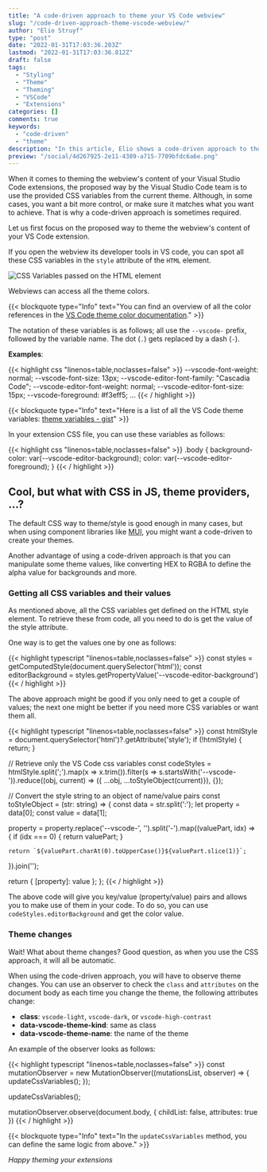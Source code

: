 ```yaml
---
title: "A code-driven approach to theme your VS Code webview"
slug: "/code-driven-approach-theme-vscode-webview/"
author: "Elio Struyf"
type: "post"
date: "2022-01-31T17:03:36.203Z"
lastmod: "2022-01-31T17:03:36.812Z"
draft: false
tags:
  - "Styling"
  - "Theme"
  - "Theming"
  - "VSCode"
  - "Extensions"
categories: []
comments: true
keywords:
  - "code-driven"
  - "theme"
description: "In this article, Elio shows a code-driven approach to theme your Visual Studio Code extension webviews."
preview: "/social/4d267925-2e11-4389-a715-7709bfdc6a6e.png"
---
```


When it comes to theming the webview's content of your Visual Studio Code extensions, the proposed way by the Visual Studio Code team is to use the provided CSS variables from the current theme. Although, in some cases, you want a bit more control, or make sure it matches what you want to achieve. That is why a code-driven approach is sometimes required.

Let us first focus on the proposed way to theme the webview's content of your VS Code extension.

If you open the webview its developer tools in VS code, you can spot all these CSS variables in the `style` attribute of the `HTML` element.

![CSS Variables passed on the HTML element](/uploads/2022/vscode-theming-variables.png)

Webviews can access all the theme colors. 

{{< blockquote type="Info" text="You can find an overview of all the color references in the [VS Code theme color documentation](https://code.visualstudio.com/api/references/theme-color)." >}}

The notation of these variables is as follows; all use the `--vscode-` prefix, followed by the variable name. The dot (`.`) gets replaced by a dash (`-`).

**Examples**:

{{< highlight css "linenos=table,noclasses=false" >}}
--vscode-font-weight: normal;
--vscode-font-size: 13px;
--vscode-editor-font-family: &quot;Cascadia Code&quot;;
--vscode-editor-font-weight: normal;
--vscode-editor-font-size: 15px;
--vscode-foreground: #f3eff5;
...
{{< / highlight >}}

{{< blockquote type="Info" text="Here is a list of all the VS Code theme variables: [theme variables - gist](https://gist.github.com/estruyf/ba49203e1a7d6868e9320a4ea480c27a#file-vscode-theme-variables-css)" >}}

In your extension CSS file, you can use these variables as follows:

{{< highlight css "linenos=table,noclasses=false" >}}
.body {
	background-color: var(--vscode-editor-background);
	color: var(--vscode-editor-foreground);
}
{{< / highlight >}}

## Cool, but what with CSS in JS, theme providers, ...?

The default CSS way to theme/style is good enough in many cases, but when using component libraries like [MUI](https://mui.com/), you might want a code-driven to create your themes.

Another advantage of using a code-driven approach is that you can manipulate some theme values, like converting HEX to RGBA to define the alpha value for backgrounds and more.

### Getting all CSS variables and their values

As mentioned above, all the CSS variables get defined on the HTML style element. To retrieve these from code, all you need to do is get the value of the style attribute.

One way is to get the values one by one as follows:

{{< highlight typescript "linenos=table,noclasses=false" >}}
const styles = getComputedStyle(document.querySelector('html'));
const editorBackground = styles.getPropertyValue('--vscode-editor-background')
{{< / highlight >}}

The above approach might be good if you only need to get a couple of values; the next one might be better if you need more CSS variables or want them all.

{{< highlight typescript "linenos=table,noclasses=false" >}}
const htmlStyle = document.querySelector('html')?.getAttribute('style');
if (!htmlStyle) {
  return;
}

// Retrieve only the VS Code css variables
const codeStyles = htmlStyle.split(';').map(x => x.trim()).filter(s => s.startsWith('--vscode-')).reduce((obj, current) => ({ ...obj, ...toStyleObject(current)}), {});

// Convert the style string to an object of name/value pairs
const toStyleObject = (str: string) => {
  const data = str.split(':');
  let property = data[0];
  const value = data[1];

  property = property.replace('--vscode-', '').split('-').map((valuePart, idx) => {
    if (idx === 0) {
      return valuePart;
    }

    return `${valuePart.charAt(0).toUpperCase()}${valuePart.slice(1)}`;
  }).join('');

  return {
    [property]: value
  };
};
{{< / highlight >}}

The above code will give you key/value (property/value) pairs and allows you to make use of them in your code. To do so, you can use `codeStyles.editorBackground` and get the color value.

### Theme changes

Wait! What about theme changes? Good question, as when you use the CSS approach, it will all be automatic. 

When using the code-driven approach, you will have to observe theme changes. You can use an observer to check the `class` and `attributes` on the document body as each time you change the theme, the following attributes change:

- **class**: `vscode-light`, `vscode-dark`, or `vscode-high-contrast`
- **data-vscode-theme-kind**: same as class
- **data-vscode-theme-name**: the name of the theme

An example of the observer looks as follows:

{{< highlight typescript "linenos=table,noclasses=false" >}}
const mutationObserver = new MutationObserver((mutationsList, observer) => {
  updateCssVariables();
});

updateCssVariables();

mutationObserver.observe(document.body, { childList: false, attributes: true })
{{< / highlight >}}

{{< blockquote type="Info" text="In the `updateCssVariables` method, you can define the same logic from above." >}}

*Happy theming your extensions*